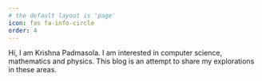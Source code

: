 ```yaml
---
# the default layout is 'page'
icon: fas fa-info-circle
order: 4
---
```


Hi, I am Krishna Padmasola. I am interested in computer science, mathematics and physics.
This blog is an attempt to share my explorations in these areas.
